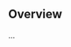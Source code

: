 <!-- Note: Please must use one of our issue templates to file an issue! 🛑 -->
<!-- 👉 https://github.com/biltzsprinter/refined-saved-replies/issues/new/choose 👈 -->
<!-- **Issues that should have been filed with a template will be closed without action, and we will ask you to use a template.** -->

<!-- This blank issue template is only for issues that don't fit any of the templates. -->

## Overview

...
